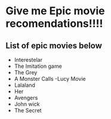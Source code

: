 # Give me Epic movie recomendations!!!!

## List of epic movies below
- Interestelar
- The Imitation game
- The Grey
- A Monster Calls
-Lucy Movie
- Lalaland
- Her
- Avengers
- John wick
- The Secret
